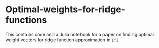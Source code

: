 # Optimal-weights-for-ridge-functions
This contains code and a Julia notebook for a paper on finding optimal weight vectors for ridge function approximation in ``L^2``
